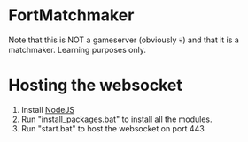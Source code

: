# FortMatchmaker

Note that this is NOT a gameserver (obviously 💀) and that it is a matchmaker.
Learning purposes only.

# Hosting the websocket
1) Install [NodeJS](https://nodejs.org/en/)
2) Run "install_packages.bat" to install all the modules.
3) Run "start.bat" to host the websocket on port 443
